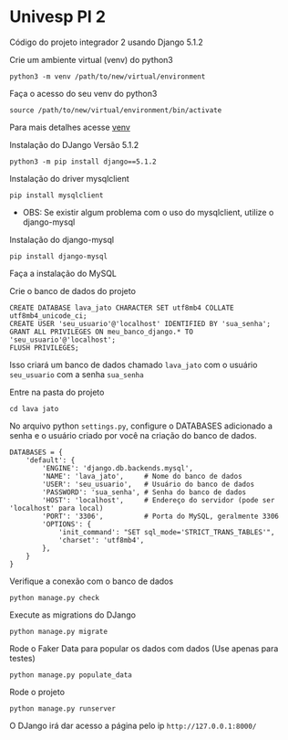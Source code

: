 # Univesp PI 2
Código do projeto integrador 2 usando Django 5.1.2

Crie um ambiente virtual (venv) do python3 

```python3 -m venv /path/to/new/virtual/environment```

Faça o acesso do seu venv do python3

```source /path/to/new/virtual/environment/bin/activate```

Para mais detalhes acesse [venv](https://docs.python.org/pt-br/3/library/venv.html)

Instalação do DJango Versão 5.1.2

```python3 -m pip install django==5.1.2```

Instalação do driver mysqlclient

```pip install mysqlclient```

* OBS: Se existir algum problema com o uso do mysqlclient, utilize o django-mysql

Instalação do django-mysql

```pip install django-mysql```

Faça a instalação do MySQL

Crie o banco de dados do projeto

```
CREATE DATABASE lava_jato CHARACTER SET utf8mb4 COLLATE utf8mb4_unicode_ci;
CREATE USER 'seu_usuario'@'localhost' IDENTIFIED BY 'sua_senha';
GRANT ALL PRIVILEGES ON meu_banco_django.* TO 'seu_usuario'@'localhost';
FLUSH PRIVILEGES;
```

Isso criará um banco de dados chamado ```lava_jato``` com o usuário ```seu_usuario``` com a senha ```sua_senha```

Entre na pasta do projeto 

```cd lava jato```

No arquivo python ```settings.py```, configure o DATABASES adicionado a senha e o usuário criado por você na criação do banco de dados.

```
DATABASES = {
    'default': {
        'ENGINE': 'django.db.backends.mysql',
        'NAME': 'lava_jato',     # Nome do banco de dados
        'USER': 'seu_usuario',   # Usuário do banco de dados
        'PASSWORD': 'sua_senha', # Senha do banco de dados
        'HOST': 'localhost',     # Endereço do servidor (pode ser 'localhost' para local)
        'PORT': '3306',          # Porta do MySQL, geralmente 3306
        'OPTIONS': {
            'init_command': "SET sql_mode='STRICT_TRANS_TABLES'",
            'charset': 'utf8mb4',
        },
    }
}
```

Verifique a conexão com o banco de dados

```python manage.py check```

Execute as migrations do DJango

```python manage.py migrate```

Rode o Faker Data para popular os dados com dados (Use apenas para testes)

```python manage.py populate_data```

Rode o projeto

```python manage.py runserver```

O DJango irá dar acesso a página pelo ip ```http://127.0.0.1:8000/```
